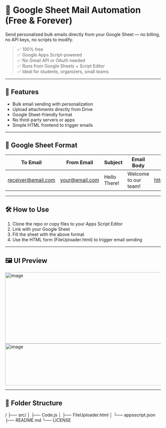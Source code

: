 # 📧 Google Sheet Mail Automation (Free & Forever)

Send personalized bulk emails directly from your Google Sheet — no billing, no API keys, no scripts to modify.

> ✅ 100% free  
> ✅ Google Apps Script-powered  
> ✅ No Gmail API or OAuth needed  
> ✅ Runs from Google Sheets + Script Editor  
> ✅ Ideal for students, organizers, small teams

---

## 🚀 Features

- Bulk email sending with personalization  
- Upload attachments directly from Drive  
- Google Sheet-friendly format  
- No third-party servers or apps  
- Simple HTML frontend to trigger emails  

---

## 🧩 Google Sheet Format

| To Email        | From Email     | Subject        | Email Body | Attachment (Drive link) |
|-----------------|----------------|----------------|------------|--------------------------|
| receiver@email.com | your@email.com | Hello There! | Welcome to our team! | https://drive.google.com/file/d/... |

---

## 🛠️ How to Use

1. Clone the repo or copy files to your Apps Script Editor  
2. Link with your Google Sheet  
3. Fill the sheet with the above format  
4. Use the HTML form (FileUploader.html) to trigger email sending  

---

## 🖼️ UI Preview

<img width="911" height="230" alt="image" src="https://github.com/user-attachments/assets/333ef8ad-3bbb-43dc-8957-80b0863989ec" />
 <img width="905" height="135" alt="image" src="https://github.com/user-attachments/assets/9b998807-624c-46e1-ad3d-7f79fb15c1d0" />

---

## 📁 Folder Structure

/
├── src/
│ ├── Code.js
│ ├── FileUploader.html
│ └── appsscript.json
├── README.md
└── LICENSE


